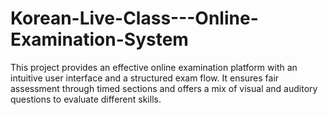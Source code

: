 # Korean-Live-Class---Online-Examination-System
This project provides an effective online examination platform with an intuitive user interface and a structured exam flow. It ensures fair assessment through timed sections and offers a mix of visual and auditory questions to evaluate different skills.
